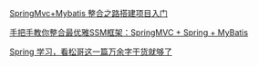 [SpringMvc+Mybatis 整合之路搭建项目入门](https://juejin.im/entry/57dfa37a5bbb50005e6df453)

[手把手教你整合最优雅SSM框架：SpringMVC + Spring + MyBatis](https://blog.csdn.net/qq598535550/article/details/51703190)

[Spring 学习，看松哥这一篇万余字干货就够了](https://juejin.im/post/5df836c06fb9a016644d6803)
